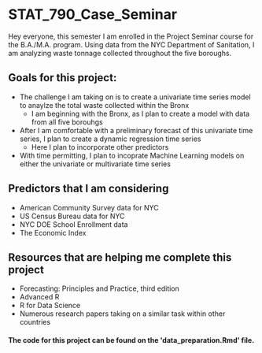 # STAT_790_Case_Seminar
Hey everyone, this semester I am enrolled in the Project Seminar course for the B.A./M.A. program. Using data from the NYC Department of Sanitation, I am analyzing waste tonnage collected throughout the five boroughs.

## Goals for this project:
* The challenge I am taking on is to create a univariate time series model to anaylze the total waste collected within the Bronx
  + I am beginning with the Bronx, as I plan to create a model with data from all five borouhgs
* After I am comfortable with a preliminary forecast of this univariate time series, I plan to create a dynamic regression time series
  + Here I plan to incorporate other predictors
* With time permitting, I plan to incoprate Machine Learning models on either the univariate or multivariate time series

## Predictors that I am considering
* American Community Survey data for NYC
* US Census Bureau data for NYC
* NYC DOE School Enrollment data
* The Economic Index

## Resources that are helping me complete this project
* Forecasting: Principles and Practice, third edition 
* Advanced R
* R for Data Science
* Numerous research papers taking on a similar task within other countries

#### The code for this project can be found on the 'data_preparation.Rmd' file.
